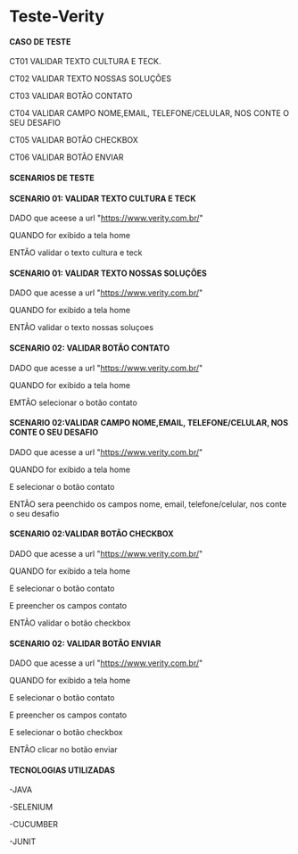 # Teste-Verity

#### CASO DE TESTE 
CT01 VALIDAR TEXTO CULTURA E TECK.

CT02 VALIDAR TEXTO NOSSAS SOLUÇÕES

CT03 VALIDAR BOTÃO CONTATO 

CT04 VALIDAR CAMPO NOME,EMAIL, TELEFONE/CELULAR, NOS CONTE O SEU DESAFIO

CT05 VALIDAR BOTÃO CHECKBOX

CT06 VALIDAR BOTÃO ENVIAR 


#### SCENARIOS DE TESTE

#### SCENARIO 01: VALIDAR TEXTO CULTURA E TECK

DADO que aceese a url "https://www.verity.com.br/"

QUANDO for exibido a tela home 

ENTÃO  validar o texto cultura e teck

#### SCENARIO 01: VALIDAR TEXTO NOSSAS SOLUÇÕES

DADO que acesse a url "https://www.verity.com.br/"

QUANDO for exibido a tela home 

ENTÃO  validar o texto nossas soluçoes 

#### SCENARIO 02: VALIDAR BOTÃO CONTATO 

 DADO que acesse a url "https://www.verity.com.br/"
 
 QUANDO for exibido a tela home

 EMTÃO selecionar o botão contato 
 
 #### SCENARIO 02:VALIDAR CAMPO NOME,EMAIL, TELEFONE/CELULAR, NOS CONTE O SEU DESAFIO

DADO que acesse a url "https://www.verity.com.br/"

QUANDO for exibido a tela home

E selecionar o botão contato 

ENTÃO sera peenchido os campos nome, email, telefone/celular, nos conte o seu desafio

 #### SCENARIO 02:VALIDAR BOTÃO CHECKBOX
 
DADO que acesse a url "https://www.verity.com.br/"

QUANDO for exibido a tela home

E selecionar o botão contato 

E preencher os campos contato

ENTÃO validar o botão checkbox

 #### SCENARIO 02: VALIDAR BOTÃO ENVIAR 
 
DADO que acesse a url "https://www.verity.com.br/"

QUANDO for exibido a tela home

E selecionar o botão contato 

E preencher os campos contato

E selecionar o botão checkbox

ENTÃO clicar no botão enviar

#### TECNOLOGIAS UTILIZADAS

-JAVA

-SELENIUM

-CUCUMBER

-JUNIT

